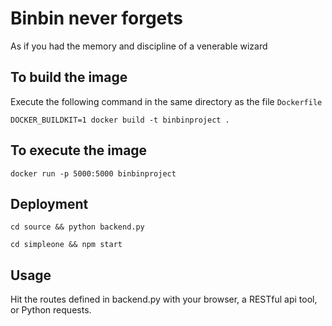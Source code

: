 # Binbin never forgets
As if you had the memory and discipline of a venerable wizard

## To build the image

Execute the following command in the same directory as the file `Dockerfile`

`DOCKER_BUILDKIT=1 docker build -t binbinproject .`

## To execute the image

`docker run -p 5000:5000 binbinproject`

## Deployment

`cd source && python backend.py`

`cd simpleone && npm start`

## Usage

Hit the routes defined in backend.py with your browser, a RESTful api tool, or Python requests.
